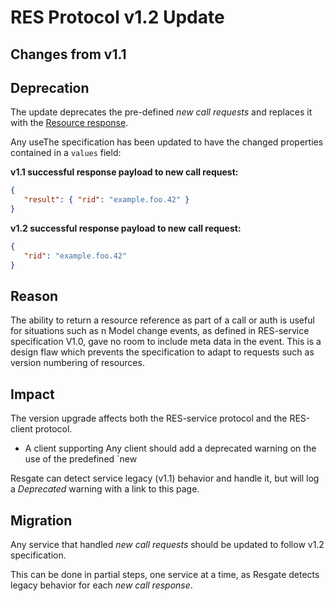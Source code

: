 # RES Protocol v1.2 Update

## Changes from v1.1



## Deprecation

The update deprecates the pre-defined *new call requests* and replaces it with the [Resource response](res-service-protocol.md#response).


Any useThe specification has been updated to have the changed properties contained in a `values` field:

**v1.1 successful response payload to new call request:**
```json
{
   "result": { "rid": "example.foo.42" }
}
```

**v1.2 successful response payload to new call request:**
```json
{
   "rid": "example.foo.42"
}
```

## Reason

The ability to return a resource reference as part of a call or auth is useful for situations such as n Model change events, as defined in RES-service specification V1.0, gave no room to include meta data in the event. This is a design flaw which prevents the specification to adapt to requests such as version numbering of resources.

## Impact

The version upgrade affects both the RES-service protocol and the RES-client protocol.

* A client supporting Any client should add a deprecated warning on the use of the predefined  `new

Resgate can detect service legacy (v1.1) behavior and handle it, but will log a *Deprecated* warning with a link to this page.

## Migration

Any service that handled *new call requests* should be updated to follow v1.2 specification.

This can be done in partial steps, one service at a time, as Resgate detects legacy behavior for each *new call response*.

